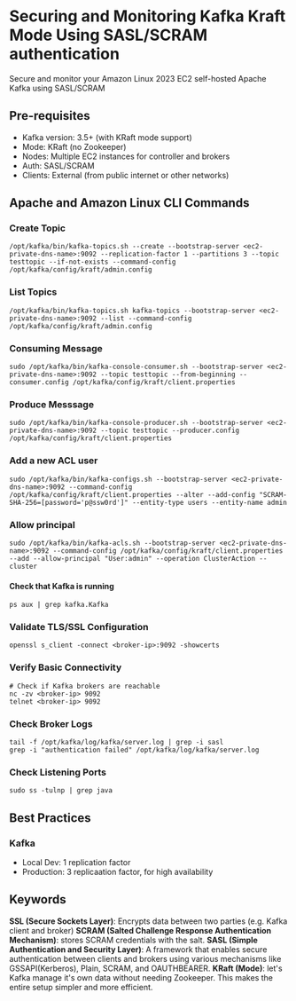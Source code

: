 # Securing and Monitoring Kafka Kraft Mode Using SASL/SCRAM authentication

Secure and monitor your Amazon Linux 2023 EC2 self-hosted Apache Kafka using SASL/SCRAM

## Pre-requisites

- Kafka version: 3.5+ (with KRaft mode support)
- Mode: KRaft (no Zookeeper)
- Nodes: Multiple EC2 instances for controller and brokers
- Auth: SASL/SCRAM
- Clients: External (from public internet or other networks)

## Apache and Amazon Linux CLI Commands

### Create Topic

```cli
/opt/kafka/bin/kafka-topics.sh --create --bootstrap-server <ec2-private-dns-name>:9092 --replication-factor 1 --partitions 3 --topic testtopic --if-not-exists --command-config /opt/kafka/config/kraft/admin.config
```

### List Topics

```cli
/opt/kafka/bin/kafka-topics.sh kafka-topics --bootstrap-server <ec2-private-dns-name>:9092 --list --command-config /opt/kafka/config/kraft/admin.config
```

### Consuming Message

```cli
sudo /opt/kafka/bin/kafka-console-consumer.sh --bootstrap-server <ec2-private-dns-name>:9092 --topic testtopic --from-beginning --consumer.config /opt/kafka/config/kraft/client.properties
```

### Produce Messsage

```cli
sudo /opt/kafka/bin/kafka-console-producer.sh --bootstrap-server <ec2-private-dns-name>:9092 --topic testtopic --producer.config /opt/kafka/config/kraft/client.properties
```

### Add a new ACL user

```cli
sudo /opt/kafka/bin/kafka-configs.sh --bootstrap-server <ec2-private-dns-name>:9092 --command-config /opt/kafka/config/kraft/client.properties --alter --add-config "SCRAM-SHA-256=[password='p@ssw0rd']" --entity-type users --entity-name admin
```

### Allow principal

```cli
sudo /opt/kafka/bin/kafka-acls.sh --bootstrap-server <ec2-private-dns-name>:9092 --command-config /opt/kafka/config/kraft/client.properties --add --allow-principal "User:admin" --operation ClusterAction --cluster
```

#### Check that Kafka is running

```cli
ps aux | grep kafka.Kafka
```

### Validate TLS/SSL Configuration

```cli
openssl s_client -connect <broker-ip>:9092 -showcerts
```

### Verify Basic Connectivity

```cli
# Check if Kafka brokers are reachable
nc -zv <broker-ip> 9092
telnet <broker-ip> 9092
```

### Check Broker Logs

```cli
tail -f /opt/kafka/log/kafka/server.log | grep -i sasl
grep -i "authentication failed" /opt/kafka/log/kafka/server.log
```

### Check Listening Ports

```cli
sudo ss -tulnp | grep java
```

## Best Practices

### Kafka

- Local Dev: 1 replication factor
- Production: 3 replicaation factor, for high availability

## Keywords

**SSL (Secure Sockets Layer)**: Encrypts data between two parties (e.g. Kafka client and broker)
**SCRAM (Salted Challenge Response Authentication Mechanism)**: stores SCRAM credentials with the salt.
**SASL (Simple Authentication and Security Layer)**: A framework that enables secure authentication between clients and brokers using various mechanisms like GSSAPI(Kerberos), Plain, SCRAM, and OAUTHBEARER.
**KRaft (Mode)**: let's Kafka manage it's own data without needing Zookeeper. This makes the entire setup simpler and more efficient.

